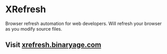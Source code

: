 # XRefresh

Browser refresh automation for web developers. Will refresh your browser as you modify source files.

## Visit [xrefresh.binaryage.com](http://xrefresh.binaryage.com)